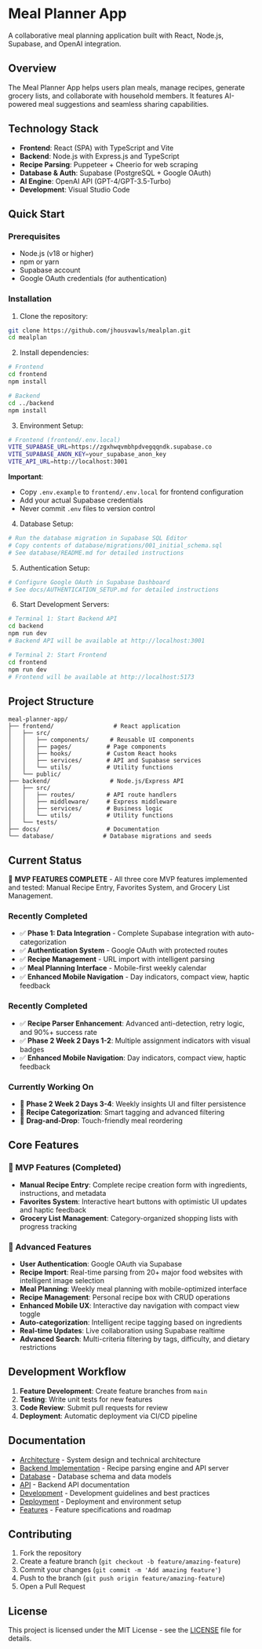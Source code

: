 # Meal Planner App

A collaborative meal planning application built with React, Node.js, Supabase, and OpenAI integration.

## Overview

The Meal Planner App helps users plan meals, manage recipes, generate grocery lists, and collaborate with household members. It features AI-powered meal suggestions and seamless sharing capabilities.

## Technology Stack

- **Frontend**: React (SPA) with TypeScript and Vite
- **Backend**: Node.js with Express.js and TypeScript
- **Recipe Parsing**: Puppeteer + Cheerio for web scraping
- **Database & Auth**: Supabase (PostgreSQL + Google OAuth)
- **AI Engine**: OpenAI API (GPT-4/GPT-3.5-Turbo)
- **Development**: Visual Studio Code

## Quick Start

### Prerequisites

- Node.js (v18 or higher)
- npm or yarn
- Supabase account
- Google OAuth credentials (for authentication)

### Installation

1. Clone the repository:
```bash
git clone https://github.com/jhousvawls/mealplan.git
cd mealplan
```

2. Install dependencies:
```bash
# Frontend
cd frontend
npm install

# Backend
cd ../backend
npm install
```

3. Environment Setup:
```bash
# Frontend (frontend/.env.local)
VITE_SUPABASE_URL=https://zgxhwqvmbhpdvegqqndk.supabase.co
VITE_SUPABASE_ANON_KEY=your_supabase_anon_key
VITE_API_URL=http://localhost:3001
```

**Important**: 
- Copy `.env.example` to `frontend/.env.local` for frontend configuration
- Add your actual Supabase credentials
- Never commit `.env` files to version control

4. Database Setup:
```bash
# Run the database migration in Supabase SQL Editor
# Copy contents of database/migrations/001_initial_schema.sql
# See database/README.md for detailed instructions
```

5. Authentication Setup:
```bash
# Configure Google OAuth in Supabase Dashboard
# See docs/AUTHENTICATION_SETUP.md for detailed instructions
```

6. Start Development Servers:
```bash
# Terminal 1: Start Backend API
cd backend
npm run dev
# Backend API will be available at http://localhost:3001

# Terminal 2: Start Frontend
cd frontend
npm run dev
# Frontend will be available at http://localhost:5173
```

## Project Structure

```
meal-planner-app/
├── frontend/                 # React application
│   ├── src/
│   │   ├── components/      # Reusable UI components
│   │   ├── pages/          # Page components
│   │   ├── hooks/          # Custom React hooks
│   │   ├── services/       # API and Supabase services
│   │   └── utils/          # Utility functions
│   └── public/
├── backend/                 # Node.js/Express API
│   ├── src/
│   │   ├── routes/         # API route handlers
│   │   ├── middleware/     # Express middleware
│   │   ├── services/       # Business logic
│   │   └── utils/          # Utility functions
│   └── tests/
├── docs/                   # Documentation
└── database/              # Database migrations and seeds
```

## Current Status

🎉 **MVP FEATURES COMPLETE** - All three core MVP features implemented and tested: Manual Recipe Entry, Favorites System, and Grocery List Management.

### Recently Completed
- ✅ **Phase 1: Data Integration** - Complete Supabase integration with auto-categorization
- ✅ **Authentication System** - Google OAuth with protected routes
- ✅ **Recipe Management** - URL import with intelligent parsing
- ✅ **Meal Planning Interface** - Mobile-first weekly calendar
- ✅ **Enhanced Mobile Navigation** - Day indicators, compact view, haptic feedback

### Recently Completed
- ✅ **Recipe Parser Enhancement**: Advanced anti-detection, retry logic, and 90%+ success rate
- ✅ **Phase 2 Week 2 Days 1-2**: Multiple assignment indicators with visual badges
- ✅ **Enhanced Mobile Navigation**: Day indicators, compact view, haptic feedback

### Currently Working On
- 🔄 **Phase 2 Week 2 Days 3-4**: Weekly insights UI and filter persistence
- 🔄 **Recipe Categorization**: Smart tagging and advanced filtering
- 🔄 **Drag-and-Drop**: Touch-friendly meal reordering

## Core Features

### 🎯 MVP Features (Completed)
- **Manual Recipe Entry**: Complete recipe creation form with ingredients, instructions, and metadata
- **Favorites System**: Interactive heart buttons with optimistic UI updates and haptic feedback
- **Grocery List Management**: Category-organized shopping lists with progress tracking

### 🚀 Advanced Features
- **User Authentication**: Google OAuth via Supabase
- **Recipe Import**: Real-time parsing from 20+ major food websites with intelligent image selection
- **Meal Planning**: Weekly meal planning with mobile-optimized interface
- **Recipe Management**: Personal recipe box with CRUD operations
- **Enhanced Mobile UX**: Interactive day navigation with compact view toggle
- **Auto-categorization**: Intelligent recipe tagging based on ingredients
- **Real-time Updates**: Live collaboration using Supabase realtime
- **Advanced Search**: Multi-criteria filtering by tags, difficulty, and dietary restrictions

## Development Workflow

1. **Feature Development**: Create feature branches from `main`
2. **Testing**: Write unit tests for new features
3. **Code Review**: Submit pull requests for review
4. **Deployment**: Automatic deployment via CI/CD pipeline

## Documentation

- [Architecture](./docs/ARCHITECTURE.md) - System design and technical architecture
- [Backend Implementation](./docs/BACKEND_IMPLEMENTATION.md) - Recipe parsing engine and API server
- [Database](./docs/DATABASE.md) - Database schema and data models
- [API](./docs/API.md) - Backend API documentation
- [Development](./docs/DEVELOPMENT.md) - Development guidelines and best practices
- [Deployment](./docs/DEPLOYMENT.md) - Deployment and environment setup
- [Features](./docs/FEATURES.md) - Feature specifications and roadmap

## Contributing

1. Fork the repository
2. Create a feature branch (`git checkout -b feature/amazing-feature`)
3. Commit your changes (`git commit -m 'Add amazing feature'`)
4. Push to the branch (`git push origin feature/amazing-feature`)
5. Open a Pull Request

## License

This project is licensed under the MIT License - see the [LICENSE](LICENSE) file for details.
